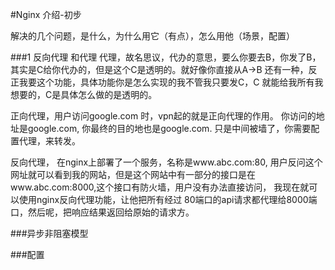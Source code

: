 #Nginx 介绍-初步

解决的几个问题，是什么，为什么用它（有点），怎么用他（场景，配置）

###1 反向代理 和代理
代理，故名思议，代办的意思，要么你要去B，你发了B，其实是C给你代办的，但是这个C是透明的。就好像你直接从A->B
还有一种，反正我要这个功能，具体功能你是怎么实现的我不管我只要发C，C 就能给我所有我想要的，C是具体怎么做的是透明的。

正向代理，用户访问google.com 时，vpn起的就是正向代理的作用。 你访问的地址是google.com, 你最终的目的地也是google.com. 只是中间被墙了，你需要配置代理，来转发。

反向代理， 在nginx上部署了一个服务，名称是www.abc.com:80, 用户反问这个网址就可以看到我的网站，但是这个网站中有一部分的接口是在www.abc.com:8000,这个接口有防火墙，用户没有办法直接访问，
我现在就可以使用nginx反向代理功能，让他把所有经过 80端口的api请求都代理给8000端口，然后呢，把响应结果返回给原始的请求方。

###异步非阻塞模型


###配置